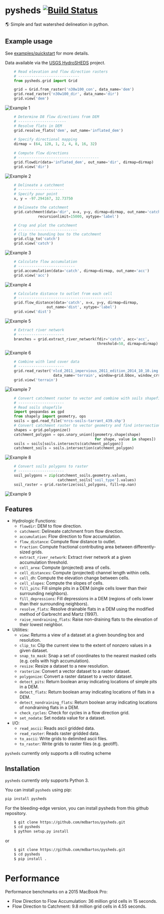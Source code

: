 # pysheds [![Build Status](https://travis-ci.org/mdbartos/pysheds.svg?branch=master)](https://travis-ci.org/mdbartos/pysheds)
🌎 Simple and fast watershed delineation in python.

## Example usage

See [examples/quickstart](https://github.com/mdbartos/pysheds/blob/master/examples/quickstart.ipynb) for more details.

Data available via the [USGS HydroSHEDS](https://hydrosheds.cr.usgs.gov/datadownload.php) project.

```python
    # Read elevation and flow direction rasters
    # ----------------------------
    from pysheds.grid import Grid

    grid = Grid.from_raster('n30w100_con', data_name='dem')
    grid.read_raster('n30w100_dir', data_name='dir')
    grid.view('dem')
```

![Example 1](examples/img/conditioned_dem.png)

```python
    # Determine D8 flow directions from DEM
    # ----------------------
    # Resolve flats in DEM
    grid.resolve_flats('dem', out_name='inflated_dem')
    
    # Specify directional mapping
    dirmap = (64, 128, 1, 2, 4, 8, 16, 32)
    
    # Compute flow directions
    # -------------------------------------
    grid.flowdir(data='inflated_dem', out_name='dir', dirmap=dirmap)
    grid.view('dir')
```

![Example 2](examples/img/flow_direction.png)

```python
    # Delineate a catchment
    # ---------------------
    # Specify pour point
    x, y = -97.294167, 32.73750

    # Delineate the catchment
    grid.catchment(data='dir', x=x, y=y, dirmap=dirmap, out_name='catch',
               recursionlimit=15000, xytype='label')

    # Crop and plot the catchment
    # ---------------------------
    # Clip the bounding box to the catchment
    grid.clip_to('catch')
    grid.view('catch')
```

![Example 3](examples/img/catchment.png)

```python
    # Calculate flow accumulation
    # --------------------------
    grid.accumulation(data='catch', dirmap=dirmap, out_name='acc')
    grid.view('acc')
```

![Example 4](examples/img/flow_accumulation.png)

```python
    # Calculate distance to outlet from each cell
    # -------------------------------------------
    grid.flow_distance(data='catch', x=x, y=y, dirmap=dirmap,
                   out_name='dist', xytype='label')
    grid.view('dist')
```

![Example 5](examples/img/flow_distance.png)

```python
    # Extract river network
    # ---------------------
    branches = grid.extract_river_network(fdir='catch', acc='acc',
                                          threshold=50, dirmap=dirmap)
```

![Example 6](examples/img/river_network.png)

```python
    # Combine with land cover data
    # ---------------------
    grid.read_raster('nlcd_2011_impervious_2011_edition_2014_10_10.img',
                      data_name='terrain', window=grid.bbox, window_crs=grid.crs)
    grid.view('terrain')
```

![Example 7](examples/img/impervious_area.png)

```python
    # Convert catchment raster to vector and combine with soils shapefile
    # ---------------------
    # Read soils shapefile
    import geopandas as gpd
    from shapely import geometry, ops
    soils = gpd.read_file('nrcs-soils-tarrant_439.shp')
    # Convert catchment raster to vector geometry and find intersection
    shapes = grid.polygonize()
    catchment_polygon = ops.unary_union([geometry.shape(shape)
                                         for shape, value in shapes])
    soils = soils[soils.intersects(catchment_polygon)]
    catchment_soils = soils.intersection(catchment_polygon)
```

![Example 8](examples/img/vector_soil.png)

```python
    # Convert soils polygons to raster
    # ---------------------
    soil_polygons = zip(catchment_soils.geometry.values,
                        catchment_soils['soil_type'].values)
    soil_raster = grid.rasterize(soil_polygons, fill=np.nan)
```

![Example 9](examples/img/raster_soil.png)

## Features

- Hydrologic Functions:
  - `flowdir`: DEM to flow direction.
  - `catchment`: Delineate catchment from flow direction.
  - `accumulation`: Flow direction to flow accumulation.
  - `flow_distance`: Compute flow distance to outlet.
  - `fraction`: Compute fractional contributing area between differently-sized grids.
  - `extract_river_network`: Extract river network at a given accumulation threshold.
  - `cell_area`: Compute (projected) area of cells.
  - `cell_distances`: Compute (projected) channel length within cells.
  - `cell_dh`: Compute the elevation change between cells.
  - `cell_slopes`: Compute the slopes of cells.
  - `fill_pits`: Fill simple pits in a DEM (single cells lower than their surrounding neighbors).
  - `fill_depressions`: Fill depressions in a DEM (regions of cells lower than their surrounding neighbors).
  - `resolve_flats`: Resolve drainable flats in a DEM using the modified method of Garbrecht and Martz (1997).
  - `raise_nondraining_flats`: Raise non-draining flats to the elevation of their lowest neighbor.
- Utilities:
  - `view`: Returns a view of a dataset at a given bounding box and resolution.
  - `clip_to`: Clip the current view to the extent of nonzero values in a given dataset.
  - `snap_to_mask`: Snap a set of coordinates to the nearest masked cells (e.g. cells with high accumulation).
  - `resize`: Resize a dataset to a new resolution.
  - `rasterize`: Convert a vector dataset to a raster dataset.
  - `polygonize`: Convert a raster dataset to a vector dataset.
  - `detect_pits`: Return boolean array indicating locations of simple pits in a DEM.
  - `detect_flats`: Return boolean array indicating locations of flats in a DEM.
  - `detect_nondraining_flats`: Return boolean array indicating locations of nondraining flats in a DEM.
  - `check_cycles`: Check for cycles in a flow direction grid.
  - `set_nodata`: Set nodata value for a dataset.
- I/O:
  - `read_ascii`: Reads ascii gridded data.
  - `read_raster`: Reads raster gridded data.
  - `to_ascii`: Write grids to delimited ascii files.
  - `to_raster`: Write grids to raster files (e.g. geotiff).

`pysheds` currently only supports a d8 routing scheme

## Installation

`pysheds` currently only supports Python 3.

You can install `pysheds` using pip:

```bash
pip install pysheds
```

For the bleeding-edge version, you can install pysheds from this github repository.

```bash
    $ git clone https://github.com/mdbartos/pysheds.git
    $ cd pysheds
    $ python setup.py install
```

or

```bash
    $ git clone https://github.com/mdbartos/pysheds.git
    $ cd pysheds
    $ pip install .
```

# Performance
Performance benchmarks on a 2015 MacBook Pro:

- Flow Direction to Flow Accumulation: 36 million grid cells in 15 seconds.
- Flow Direction to Catchment: 9.8 million grid cells in 4.55 seconds.
